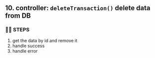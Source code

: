 ## 10. controller: `deleteTransaction()` delete data from DB
### 🦶🏻 STEPS
1. get the data by id and remove it
2. handle success
3. handle error
